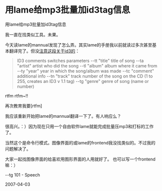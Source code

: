 # 用lame给mp3批量加id3tag信息

用lame给mp3批量加id3tag信息

我一直在找类似工具。未果。

今天读lame的mannual发现了怎么弄。其实lame的手册我以前就读过多次甚至基本翻译完了。但没[注意这段关于id3的](http://lame.cvs.sourceforge.net/*checkout*/lame/lame/doc/html/id3.html)：

> ID3 comments switches  	parameters
> --tt "title" 	title of song
> --ta "artist" 	artist who did the song
> --tl "album" 	album where it came from
> --ty "year" 	year in which the song/album was made
> --tc "comment" 	additional info
> --tn "track" 	track number of the song on the CD (1 to 255, creates an ID3 v 1.1 tag)
> --tg "genre" 	genre of song (name or number)

rtfm rtfm~!!

再次教育我要[rtfm]

我应该重新开始把lame的mannual翻译一下了。有人响应么？

很高兴。：）因为现在只用一个自由软件lame就能完成批量压mp3和打标的工作了。

当然这个是命令行模式。图像界面的或lame的frontend我没找类似的。不过我的问题解决了。

大家一起找图像界面的给喜欢用图形界面的人用就好了。 也可以写一个frontend嘛：）

--tg
101 - Speech

2007-04-03
